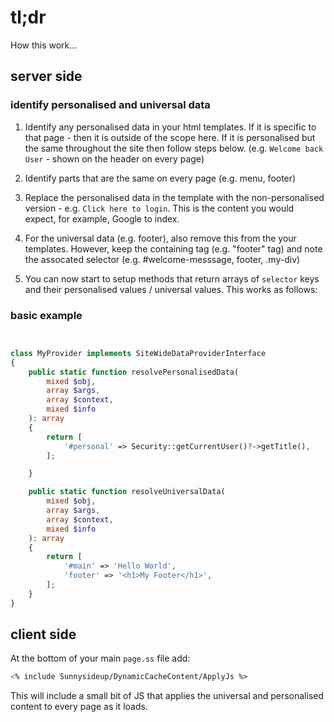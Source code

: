 # tl;dr

How this work...

## server side

### identify personalised and universal data

1. Identify any personalised data in your html templates.
   If it is specific to that page - then it is outside of the scope here.
   If it is personalised but the same throughout the site then follow steps below.
   (e.g. `Welcome back User` - shown on the header on every page)

2. Identify parts that are the same on every page (e.g. menu, footer)

3. Replace the personalised data in the template with the non-personalised version - e.g. `Click here to login`.
   This is the content you would expect, for example, Google to index.

4. For the universal data (e.g. footer), also remove this from the your templates.
   However, keep the containing tag (e.g. "footer" tag) and note the assocated selector (e.g. #welcome-messsage, footer, .my-div)

5. You can now start to setup methods that return arrays of `selector` keys and their personalised values / universal values.
   This works as follows:

### basic example

```php


class MyProvider implements SiteWideDataProviderInterface
{
    public static function resolvePersonalisedData(
        mixed $obj,
        array $args,
        array $context,
        mixed $info
    ): array
    {
        return [
            '#personal' => Security::getCurrentUser()?->getTitle(),
        ];

    }

    public static function resolveUniversalData(
        mixed $obj,
        array $args,
        array $context,
        mixed $info
    ): array
    {
        return [
            '#main' => 'Hello World',
            'footer' => '<h1>My Footer</h1>',
        ];
    }
}

```

## client side

At the bottom of your main `page.ss` file add:

```ss
<% include Sunnysideup/DynamicCacheContent/ApplyJs %>
```

This will include a small bit of JS that applies the universal and personalised content to every page as it loads.
